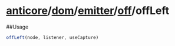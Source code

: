 # [anticore](../../../../../../#reference)/[dom](../../../#reference)/[emitter](../../#reference)/[off](../#reference)/<a name="reference">offLeft</a>

##Usage

```js
offLeft(node, listener, useCapture)
```
